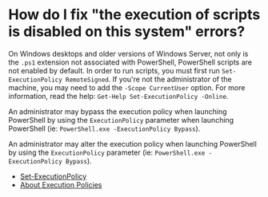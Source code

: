 # How do I fix "the execution of scripts is disabled on this system" errors?

On Windows desktops and older versions of Windows Server, not only is the `.ps1` extension not associated with PowerShell, PowerShell scripts are not enabled by default. In order to run scripts, you must first run `Set-ExecutionPolicy RemoteSigned`.  If you're not the administrator of the machine, you may need to add the `-Scope CurrentUser` option. For more information, read the help: `Get-Help Set-ExecutionPolicy -Online`.

An administrator may bypass the execution policy when launching PowerShell by using the `ExecutionPolicy` parameter when launching PowerShell (ie: `PowerShell.exe -ExecutionPolicy Bypass`).

An administrator may alter the execution policy when launching PowerShell by using the `ExecutionPolicy` parameter (ie: `PowerShell.exe -ExecutionPolicy Bypass`).

* [Set-ExecutionPolicy](https://docs.microsoft.com/en-us/powershell/module/microsoft.powershell.security/set-executionpolicy)
* [About Execution Policies](https://docs.microsoft.com/en-us/powershell/module/microsoft.powershell.core/about/about_execution_policies)
